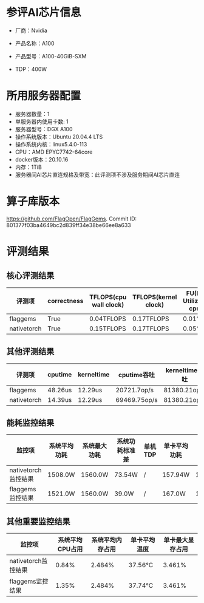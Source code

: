 # 参评AI芯片信息

* 厂商：Nvidia

* 产品名称：A100
* 产品型号：A100-40GiB-SXM
* TDP：400W

# 所用服务器配置

* 服务器数量：1
* 单服务器内使用卡数: 1
* 服务器型号：DGX A100
* 操作系统版本：Ubuntu 20.04.4 LTS
* 操作系统内核：linux5.4.0-113
* CPU：AMD EPYC7742-64core
* docker版本：20.10.16
* 内存：1TiB
* 服务器间AI芯片直连规格及带宽：此评测项不涉及服务期间AI芯片直连

# 算子库版本

https://github.com/FlagOpen/FlagGems. Commit ID: 801377f03ba4649bc2d839ff34e38be66ee8a633

# 评测结果

## 核心评测结果

| 评测项  | correctness | TFLOPS(cpu wall clock) | TFLOPS(kernel clock) | FU(FLOPS Utilization)-cputime | FU-kerneltime |
| ---- | -------------- | -------------- | ------------ | ------ | ----- |
| flaggems | True    | 0.04TFLOPS       | 0.17TFLOPS        | 0.01% | 0.05% |
| nativetorch | True    | 0.15TFLOPS      | 0.17TFLOPS      | 0.05%      | 0.05%    |

## 其他评测结果

| 评测项  | cputime | kerneltime | cputime吞吐 | kerneltime吞吐 | 无预热时延 | 预热后时延 |
| ---- | -------------- | -------------- | ------------ | ------------ | -------------- | -------------- | 
| flaggems | 48.26us       | 12.29us        | 20721.7op/s | 81380.21op/s | 19575635.47us | 68.19us |
| nativetorch | 14.39us       | 12.29us        | 69469.75op/s | 81380.21op/s | 162237.72us | 33.13us |

## 能耗监控结果

| 监控项  | 系统平均功耗  | 系统最大功耗  | 系统功耗标准差 | 单机TDP | 单卡平均功耗 | 单卡最大功耗 | 单卡功耗标准差 | 单卡TDP |
| ---- | ------- | ------- | ------- | ----- | ------------ | ------------ | ------------- | ----- |
| nativetorch监控结果 | 1508.0W | 1560.0W | 73.54W   | /     | 157.94W       | 177.0W      | 20.48W        | 400W  |
| flaggems监控结果 | 1521.0W | 1560.0W | 39.0W   | /     | 167.0W       | 177.0W      | 13.13W        | 400W  |

## 其他重要监控结果

| 监控项  | 系统平均CPU占用 | 系统平均内存占用 | 单卡平均温度 | 单卡最大显存占用 |
| ---- | --------- | -------- | ------------ | -------------- |
| nativetorch监控结果 | 0.84%    | 2.484%   | 37.56°C       | 3.461%        |
| flaggems监控结果 | 1.35%    | 2.484%   | 37.74°C       | 3.461%        |
